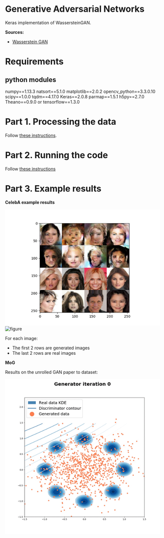 # Generative Adversarial Networks

Keras implementation of WassersteinGAN.

**Sources:**

- [Wasserstein GAN](https://arxiv.org/abs/1701.07875)

# Requirements

## python modules

numpy==1.13.3
natsort==5.1.0
matplotlib==2.0.2
opencv_python==3.3.0.10
scipy==1.0.0
tqdm==4.17.0
Keras==2.0.8
parmap==1.5.1
h5py==2.7.0
Theano==0.9.0 or tensorflow==1.3.0

# Part 1. Processing the data

Follow [these instructions](https://github.com/tdeboissiere/DeepLearningImplementations/tree/master/WassersteinGAN/src/data).

# Part 2. Running the code

Follow [these instructions](https://github.com/tdeboissiere/DeepLearningImplementations/tree/master/WassersteinGAN/src/model)

# Part 3. Example results

**CelebA example results**

![figure](./figures/img_celebA_1.png)
![figure](./figures/img_celebA_2.png)

For each image:

- The first 2 rows are generated images
- The last 2 rows are real images


**MoG**

Results on the unrolled GAN paper to dataset:

![figure](./figures/MoG_dataset.gif)

